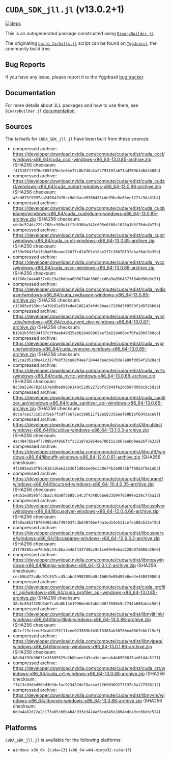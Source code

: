 # `CUDA_SDK_jll.jl` (v13.0.2+1)

[![deps](https://juliahub.com/docs/CUDA_SDK_jll/deps.svg)](https://juliahub.com/ui/Packages/General/CUDA_SDK_jll/)

This is an autogenerated package constructed using [`BinaryBuilder.jl`](https://github.com/JuliaPackaging/BinaryBuilder.jl).

The originating [`build_tarballs.jl`](https://github.com/JuliaPackaging/Yggdrasil/blob/0909cdf6b2fb7b29ddb0f33d136104e01c24a432/C/CUDA/CUDA_SDK@13.0/build_tarballs.jl) script can be found on [`Yggdrasil`](https://github.com/JuliaPackaging/Yggdrasil/), the community build tree.

## Bug Reports

If you have any issue, please report it to the Yggdrasil [bug tracker](https://github.com/JuliaPackaging/Yggdrasil/issues).

## Documentation

For more details about JLL packages and how to use them, see `BinaryBuilder.jl` [documentation](https://docs.binarybuilder.org/stable/jll/).

## Sources

The tarballs for `CUDA_SDK_jll.jl` have been built from these sources:

* compressed archive: https://developer.download.nvidia.com/compute/cuda/redist/cuda_cccl/windows-x86_64/cuda_cccl-windows-x86_64-13.0.85-archive.zip (SHA256 checksum: `f4f5187f7976d8057d76e1e04e72c8b7d0a2a22793107a671ad709b1d8d3408d`)
* compressed archive: https://developer.download.nvidia.com/compute/cuda/redist/cuda_cudart/windows-x86_64/cuda_cudart-windows-x86_64-13.0.96-archive.zip (SHA256 checksum: `a2ed875f9997aa24904fb70cc9db3acd9308433cde99bc8e63ec1271c9da31b4`)
* compressed archive: https://developer.download.nvidia.com/compute/cuda/redist/cuda_cuobjdump/windows-x86_64/cuda_cuobjdump-windows-x86_64-13.0.85-archive.zip (SHA256 checksum: `cddbc524dc229c708cc989e4ff2d636ba342c695e0f60c1026a1b5f76de4b77b`)
* compressed archive: https://developer.download.nvidia.com/compute/cuda/redist/cuda_cupti/windows-x86_64/cuda_cupti-windows-x86_64-13.0.85-archive.zip (SHA256 checksum: `e739e96415e1fb9a650eaac826f7cd24701e18ae2f7c26b78f3fabaf64c8e39b`)
* compressed archive: https://developer.download.nvidia.com/compute/cuda/redist/cuda_nvcc/windows-x86_64/cuda_nvcc-windows-x86_64-13.0.88-archive.zip (SHA256 checksum: `61760e24a44937c6c29a20ddea69067b4d3860ccd6a9a0564573f840d96e6c5f`)
* compressed archive: https://developer.download.nvidia.com/compute/cuda/redist/cuda_nvdisasm/windows-x86_64/cuda_nvdisasm-windows-x86_64-13.0.85-archive.zip (SHA256 checksum: `c15885ed180cc6439b92a59fede41082434fdd9baac7280d5f0570f1d0786b04`)
* compressed archive: https://developer.download.nvidia.com/compute/cuda/redist/cuda_nvml_dev/windows-x86_64/cuda_nvml_dev-windows-x86_64-13.0.87-archive.zip (SHA256 checksum: `b19b2b5fd534f37c3f0aab49d25ebb28496963aef3e819466bcf0fa20607b0cd`)
* compressed archive: https://developer.download.nvidia.com/compute/cuda/redist/cuda_nvprune/windows-x86_64/cuda_nvprune-windows-x86_64-13.0.85-archive.zip (SHA256 checksum: `b52ca2d51d0e41c317f68f38ce88f4ae7184443eac04203e7a80fd054f2028ec`)
* compressed archive: https://developer.download.nvidia.com/compute/cuda/redist/cuda_nvrtc/windows-x86_64/cuda_nvrtc-windows-x86_64-13.0.88-archive.zip (SHA256 checksum: `8c50a52467826167e0dbe99936140c52d62272bfc5849fe2d6587d050c8c5d29`)
* compressed archive: https://developer.download.nvidia.com/compute/cuda/redist/cuda_sanitizer_api/windows-x86_64/cuda_sanitizer_api-windows-x86_64-13.0.85-archive.zip (SHA256 checksum: `dcca7ce173165d75eb7f5df76672ec598b11f12e583356eaf80b16f6d43ace9f`)
* compressed archive: https://developer.download.nvidia.com/compute/cuda/redist/libcublas/windows-x86_64/libcublas-windows-x86_64-13.1.0.3-archive.zip (SHA256 checksum: `4ac4847bbe4f7709b244956fcfc32197a2954ee70b155cb67eebd9ee26f7e339`)
* compressed archive: https://developer.download.nvidia.com/compute/cuda/redist/libcufft/windows-x86_64/libcufft-windows-x86_64-12.0.0.61-archive.zip (SHA256 checksum: `4f2695ea50f895618316ee32636f5d0e5e0bc330e74b3e0876bff002af9e1eb3`)
* compressed archive: https://developer.download.nvidia.com/compute/cuda/redist/libcurand/windows-x86_64/libcurand-windows-x86_64-10.4.0.35-archive.zip (SHA256 checksum: `c4db1ed0595fcdba3c4da0f5605ca4c3f4340b6be833d94765994e239c775a32`)
* compressed archive: https://developer.download.nvidia.com/compute/cuda/redist/libcusolver/windows-x86_64/libcusolver-windows-x86_64-12.0.4.66-archive.zip (SHA256 checksum: `8fe0aa8b2f8709402a8a7494037cdb648f0be7da1ed14e511cefea88a532ef8b`)
* compressed archive: https://developer.download.nvidia.com/compute/cuda/redist/libcusparse/windows-x86_64/libcusparse-windows-x86_64-12.6.3.3-archive.zip (SHA256 checksum: `21f70385aae76de5c24c6baab4df4337d0bc9e1ce69e9ebad228d87d686a28e6`)
* compressed archive: https://developer.download.nvidia.com/compute/cuda/redist/libnpp/windows-x86_64/libnpp-windows-x86_64-13.0.1.2-archive.zip (SHA256 checksum: `cec65b472cdbd97c557cc45cabc5998288b48c166b9e05d95b8ee3e44083906b`)
* compressed archive: https://developer.download.nvidia.com/compute/cuda/redist/cuda_profiler_api/windows-x86_64/cuda_profiler_api-windows-x86_64-13.0.85-archive.zip (SHA256 checksum: `38c6c854f325b64e7ca0a8b14e1996dedb5abbb38f3580e5c7744b688abdc56e`)
* compressed archive: https://developer.download.nvidia.com/compute/cuda/redist/libnvjitlink/windows-x86_64/libnvjitlink-windows-x86_64-13.0.88-archive.zip (SHA256 checksum: `4b2cff3cfcec50cab2193f11cee023589b1b3b15388ab38780ea08b7ebbf15e3`)
* compressed archive: https://developer.download.nvidia.com/compute/cuda/redist/libnvjpeg/windows-x86_64/libnvjpeg-windows-x86_64-13.0.1.86-archive.zip (SHA256 checksum: `b8d64f9fb90632e33685529e2b8baee245ca3dcaecab4b8998815ae0f44c5171`)
* compressed archive: https://developer.download.nvidia.com/compute/cuda/redist/cuda_crt/windows-x86_64/cuda_crt-windows-x86_64-13.0.88-archive.zip (SHA256 checksum: `ff413c89dbd96ed3b3dcfac923437de78acea32fb90309277197c8a127588112`)
* compressed archive: https://developer.download.nvidia.com/compute/cuda/redist/libnvvm/windows-x86_64/libnvvm-windows-x86_64-13.0.88-archive.zip (SHA256 checksum: `6dda4a82d22a2c173a65c66b4b4c933e3424a56ce845e2864bdca9cc66e6c524`)

## Platforms

`CUDA_SDK_jll.jl` is available for the following platforms:

* `Windows x86_64 {cuda=13}` (`x86_64-w64-mingw32-cuda+13`)
